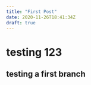```yaml
---
title: "First Post"
date: 2020-11-26T18:41:34Z
draft: true
---
```


# testing 123
## testing a first branch